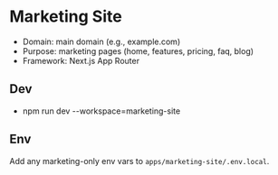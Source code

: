 # Marketing Site

- Domain: main domain (e.g., example.com)
- Purpose: marketing pages (home, features, pricing, faq, blog)
- Framework: Next.js App Router

## Dev
- npm run dev --workspace=marketing-site

## Env
Add any marketing-only env vars to `apps/marketing-site/.env.local`.
